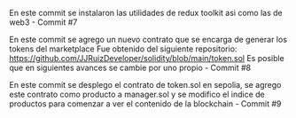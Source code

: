 En este commit se instalaron las utilidades de redux toolkit asi como las de web3 - Commit #7

En este commit se agrego un nuevo contrato que se encarga de generar los tokens del marketplace
Fue obtenido del siguiente repositorio: https://github.com/JJRuizDeveloper/solidity/blob/main/token.sol
Es posible que en siguientes avances se cambie por uno propio - Commit #8

En este commit se desplego el contrato de token.sol en sepolia, se agrego este contrato como producto a manager.sol y se modifico el indice de productos para comenzar a ver el contenido de la blockchain - Commit #9